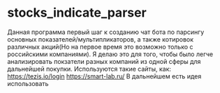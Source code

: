 # stocks_indicate_parser
Данная программа первый шаг к созданию чат бота по парсингу основных показателей/мультипликаторов, а также котировок различных акций(Но на первое время это возможно 
только с российскими компаниями). Я делаю это для того, чтобы было легче анализировать покзатели разных компаний из одной сферы для дальнейшей покупки.
Используются такие сайты, как:
https://tezis.io/login
https://smart-lab.ru/
В дальнейшем есть идея использовать 
